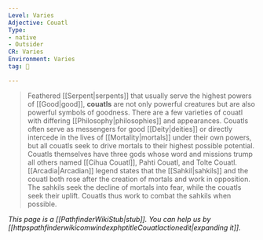 ```yaml
---
Level: Varies
Adjective: Couatl
Type:
- native
- Outsider
CR: Varies
Environment: Varies
tag: 👹

---
```


> Feathered [[Serpent|serpents]] that usually serve the highest powers of [[Good|good]], **couatls** are not only powerful creatures but are also powerful symbols of goodness. There are a few varieties of couatl with differing [[Philosophy|philosophies]] and appearances. Couatls often serve as messengers for good [[Deity|deities]] or directly intercede in the lives of [[Mortality|mortals]] under their own powers, but all couatls seek to drive mortals to their highest possible potential. Couatls themselves have three gods whose word and missions trump all others named [[Cihua Couatl]], Pahti Couatl, and Tolte Couatl.
> [[Arcadia|Arcadian]] legend states that the [[Sahkil|sahkils]] and the couatl both rose after the creation of mortals and work in opposition. The sahkils seek the decline of mortals into fear, while the couatls seek their uplift. Couatls thus work to combat the sahkils when possible.



*This page is a [[PathfinderWikiStub|stub]]. You can help us by [[httpspathfinderwikicomwindexphptitleCouatlactionedit|expanding it]].*








